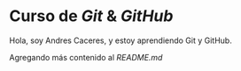 # Curso de _Git_ & _GitHub_ 

Hola, soy Andres Caceres, y estoy aprendiendo Git y GitHub.

Agregando más contenido al _README.md_